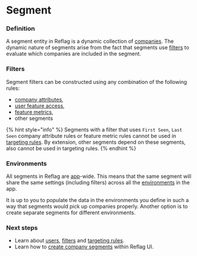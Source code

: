 # Segment

### Definition

A segment entity in Reflag is a dynamic collection of [companies](company.md). The dynamic nature of segments arise from the fact that segments use [filters](filter.md) to evaluate which companies are included in the segment.

### Filters

Segment filters can be constructed using any combination of the following rules:

* [company attributes](company.md#attributes),&#x20;
* [user feature access](feature.md#access),&#x20;
* [feature metrics](feature.md#metrics),
* other segments

{% hint style="info" %}
Segments with a filter that uses `First Seen`, `Last Seen` company attribute rules or feature metric rules cannot be used in [targeting rules](targeting-rules.md). By extension, other segments depend on these segments, also cannot be used in targeting rules.
{% endhint %}

### Environments

All segments in Reflag are [app](app.md)-wide. This means that the same segment will share the same settings (including filters) across all the [environments](environment.md) in the app.

It is up to you to populate the data in the environments you define in such a way that segments would pick up companies properly. Another option is to create separate segments for different environments.

### Next steps

* Learn about [users](user.md), [filters](filter.md) and [targeting rules](targeting-rules.md).
* Learn how to [create company segments](../../product-handbook/feature-targeting-rules/creating-segments.md) within Reflag UI.
